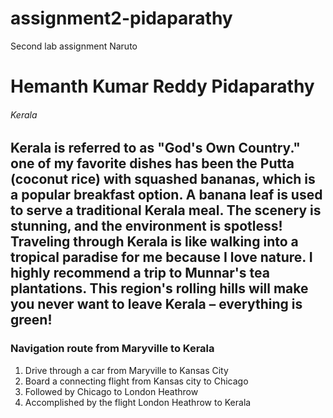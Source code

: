 # assignment2-pidaparathy
Second lab assignment
Naruto
# Hemanth Kumar Reddy Pidaparathy
###### Kerala

Kerala is referred to as "**God's Own Country**." one of my favorite dishes has been the **Putta (coconut rice)** with squashed bananas, which is a popular breakfast option. A **banana leaf** is used to serve a **traditional Kerala meal**. The scenery is stunning, and the environment is spotless! Traveling through Kerala is like walking into a tropical paradise for me because **I love nature**. I highly recommend a trip to **Munnar's** tea plantations. This region's rolling hills will make you never want to leave Kerala – everything is green!
---
### Navigation route from Maryville to Kerala

1. Drive through a car from Maryville to Kansas City
2. Board a connecting flight from Kansas city to Chicago 
3. Followed by Chicago to London Heathrow
4. Accomplished by the flight London Heathrow to Kerala